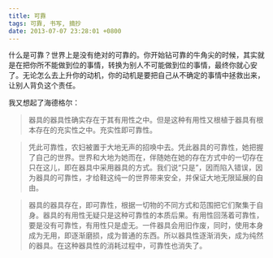 ```yaml
---
title: 可靠
tags: 可靠, 书写, 摘抄
date: 2013-07-07 23:28:01 +0800
---
```



什么是可靠？世界上是没有绝对的可靠的。你开始钻可靠的牛角尖的时候，其实就是在把你所不能做到位的事情，转换为别人不可能做到位的事情，最终你就心安了。无论怎么去上升你的动机，你的动机是要把自己从不确定的事情中拯救出来，让别人背负这个责任。

我又想起了海德格尔：
  
> 器具的器具性确实存在于其有用性之中。但是这种有用性又根植于器具有根本存在的充实性之中。充实性即可靠性。
 
> 凭此可靠性，农妇被置于大地无声的招唤中去。凭此器具的可靠性，她把握了自己的世界。世界和大地为她而在，伴随她在她的存在方式中的一切存在只在这儿，即在器具中采用器具的方式。我们说“只是”，因而陷入错误，因为器具的可靠性，才给鞋这纯一的世界带来安全，并保证大地无限延展的自由。
 
> 器具的器具存在，即可靠性，根据一切物的不同方式和范围把它们聚集于自身。器具的有用性无疑只是这种可靠性的本质后果。有用性回荡着可靠性，要是没有可靠性，有用性只是虚无。一件器具会用旧作废，同时，使用本身成为无用，即逐渐磨损，成为普通的东西。所以器具性逐渐消失，成为纯然的器具。在这种器具性的消耗过程中，可靠性也消失了。

